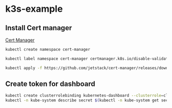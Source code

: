 # k3s-example

## Install Cert manager

[Cert Manager](https://docs.cert-manager.io/en/latest/getting-started/install/kubernetes.html)

```bash
kubectl create namespace cert-manager

kubectl label namespace cert-manager certmanager.k8s.io/disable-validation=true

kubectl apply -f https://github.com/jetstack/cert-manager/releases/download/v0.8.0/cert-manager.yaml

```

## Create token for dashboard
```bash
kubectl create clusterrolebinding kubernetes-dashboard --clusterrole=cluster-admin --serviceaccount=kube-system:kubernetes-dashboard
kubectl -n kube-system describe secret $(kubectl -n kube-system get secret | grep admin-user | awk '{print $1}')
```